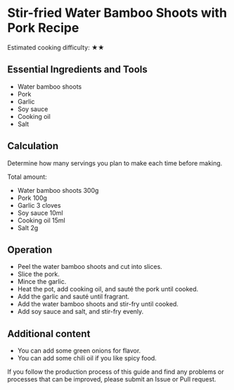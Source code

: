 # Stir-fried Water Bamboo Shoots with Pork Recipe

Estimated cooking difficulty: ★★

## Essential Ingredients and Tools

* Water bamboo shoots
* Pork
* Garlic
* Soy sauce
* Cooking oil
* Salt

## Calculation

Determine how many servings you plan to make each time before making.

Total amount:

* Water bamboo shoots 300g
* Pork 100g
* Garlic 3 cloves
* Soy sauce 10ml
* Cooking oil 15ml
* Salt 2g

## Operation

* Peel the water bamboo shoots and cut into slices.
* Slice the pork.
* Mince the garlic.
* Heat the pot, add cooking oil, and sauté the pork until cooked.
* Add the garlic and sauté until fragrant.
* Add the water bamboo shoots and stir-fry until cooked.
* Add soy sauce and salt, and stir-fry evenly.

## Additional content

* You can add some green onions for flavor.
* You can add some chili oil if you like spicy food.

If you follow the production process of this guide and find any problems or processes that can be improved, please submit an Issue or Pull request.
